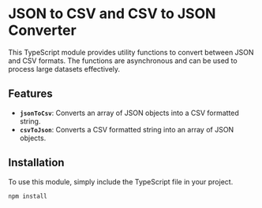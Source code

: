 # JSON to CSV and CSV to JSON Converter

This TypeScript module provides utility functions to convert between JSON and CSV formats. The functions are asynchronous and can be used to process large datasets effectively.

## Features
- **`jsonToCsv`**: Converts an array of JSON objects into a CSV formatted string.
- **`csvToJson`**: Converts a CSV formatted string into an array of JSON objects.

## Installation

To use this module, simply include the TypeScript file in your project.

```bash
npm install
